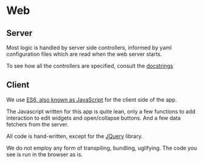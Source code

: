 # Web

## Server

Most logic is handled by server side controllers,
informed by yaml configuration files
which are read when the web server starts.

To see how all the controllers are specified, consult the
[docstrings](../{{apidocs}}/)

## Client

We use
[ES6, also known as JavaScript]({{javascript}})
for the client side of the app.

The Javascript written for this app is quite lean, only a few functions to add interaction
to edit widgets and open/collapse buttons. And a few data fetchers from the server.

All code is hand-written, except for the
[JQuery]({{jquery}}) library.

We do not employ any form of transpiling, bundling, uglifying.
The code you see is run in the browser as is.

